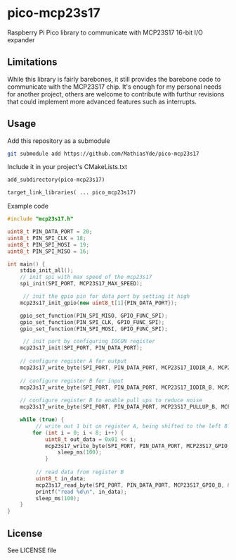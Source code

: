 # pico-mcp23s17
Raspberry Pi Pico library to communicate with MCP23S17 16-bit I/O expander

## Limitations
While this library is fairly barebones, it still provides the barebone code to communicate with the MCP23S17 chip.
It's enough for my personal needs for another project, others are welcome to contribute with furthur revisions that could implement more advanced features such as interrupts.

## Usage
Add this repository as a submodule
```bash
git submodule add https://github.com/MathiasYde/pico-mcp23s17
```
Include it in your project's CMakeLists.txt
```CMakeLists.txt
add_subdirectory(pico-mcp23s17)

target_link_libraries( ... pico_mcp23s17)
```

Example code
```cpp
#include "mcp23s17.h"

uint8_t PIN_DATA_PORT = 20;
uint8_t PIN_SPI_CLK = 18;
uint8_t PIN_SPI_MOSI = 19;
uint8_t PIN_SPI_MISO = 16;

int main() {
	stdio_init_all();
  	// init spi with max speed of the mcp23s17
	spi_init(SPI_PORT, MCP23S17_MAX_SPEED);

 	 // init the gpio pin for data port by setting it high
	mcp23s17_init_gpio(new uint8_t[1]{PIN_DATA_PORT});

	gpio_set_function(PIN_SPI_MISO, GPIO_FUNC_SPI);
	gpio_set_function(PIN_SPI_CLK, GPIO_FUNC_SPI);
	gpio_set_function(PIN_SPI_MOSI, GPIO_FUNC_SPI);

 	 // init port by configuring IOCON register
	mcp23s17_init(SPI_PORT, PIN_DATA_PORT);
  
  	// configure register A for output
	mcp23s17_write_byte(SPI_PORT, PIN_DATA_PORT, MCP23S17_IODIR_A, MCP23S17_IODIR_OUTPUT);
  
  	// configure register B for input
	mcp23s17_write_byte(SPI_PORT, PIN_DATA_PORT, MCP23S17_IODIR_B, MCP23S17_IODIR_INPUT);
  
  	// configure register B to enable pull ups to reduce noise
	mcp23s17_write_byte(SPI_PORT, PIN_DATA_PORT, MCP23S17_PULLUP_B, MCP23S17_PULLUP_ENABLE);

	while (true) {
   		 // write out 1 bit on register A, being shifted to the left 8 times
		for (int i = 0; i < 8; i++) {
			uint8_t out_data = 0x01 << i;
			mcp23s17_write_byte(SPI_PORT, PIN_DATA_PORT, MCP23S17_GPIO_A, out_data);
      			sleep_ms(100);
    		}
    
   		 // read data from register B
   		 uint8_t in_data;
 		 mcp23s17_read_byte(SPI_PORT, PIN_DATA_PORT, MCP23S17_GPIO_B, &in_data);
  		 printf("read %d\n", in_data);
   		 sleep_ms(100);
	}
}
```

## License
See LICENSE file
